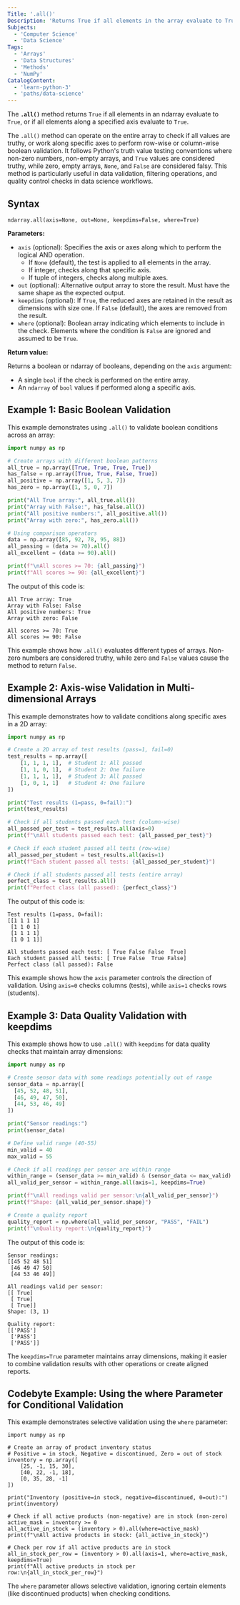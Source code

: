 ```yaml
---
Title: '.all()'
Description: 'Returns True if all elements in the array evaluate to True, or along a specified axis.'
Subjects:
  - 'Computer Science'
  - 'Data Science'
Tags:
  - 'Arrays'
  - 'Data Structures'
  - 'Methods'
  - 'NumPy'
CatalogContent:
  - 'learn-python-3'
  - 'paths/data-science'
---
```


The **`.all()`** method returns `True` if all elements in an ndarray evaluate to `True`, or if all elements along a specified axis evaluate to `True`.

The `.all()` method can operate on the entire array to check if all values are truthy, or work along specific axes to perform row-wise or column-wise boolean validation. It follows Python's truth value testing conventions where non-zero numbers, non-empty arrays, and `True` values are considered truthy, while zero, empty arrays, `None`, and `False` are considered falsy. This method is particularly useful in data validation, filtering operations, and quality control checks in data science workflows.

## Syntax

```pseudo
ndarray.all(axis=None, out=None, keepdims=False, where=True)
```

**Parameters:**

- `axis` (optional): Specifies the axis or axes along which to perform the logical AND operation.
  - If `None` (default), the test is applied to all elements in the array.
  - If integer, checks along that specific axis.
  - If tuple of integers, checks along multiple axes.
- `out` (optional): Alternative output array to store the result. Must have the same shape as the expected output.
- `keepdims` (optional): If `True`, the reduced axes are retained in the result as dimensions with size one. If `False` (default), the axes are removed from the result.
- `where` (optional): Boolean array indicating which elements to include in the check. Elements where the condition is `False` are ignored and assumed to be `True`.

**Return value:**

Returns a boolean or ndarray of booleans, depending on the `axis` argument:

- A single `bool` if the check is performed on the entire array.
- An `ndarray` of `bool` values if performed along a specific axis.

## Example 1: Basic Boolean Validation

This example demonstrates using `.all()` to validate boolean conditions across an array:

```py
import numpy as np

# Create arrays with different boolean patterns
all_true = np.array([True, True, True, True])
has_false = np.array([True, True, False, True])
all_positive = np.array([1, 5, 3, 7])
has_zero = np.array([1, 5, 0, 7])

print("All True array:", all_true.all())
print("Array with False:", has_false.all())
print("All positive numbers:", all_positive.all())
print("Array with zero:", has_zero.all())

# Using comparison operators
data = np.array([85, 92, 78, 95, 88])
all_passing = (data >= 70).all()
all_excellent = (data >= 90).all()

print(f"\nAll scores >= 70: {all_passing}")
print(f"All scores >= 90: {all_excellent}")
```

The output of this code is:

```shell
All True array: True
Array with False: False
All positive numbers: True
Array with zero: False

All scores >= 70: True
All scores >= 90: False
```

This example shows how `.all()` evaluates different types of arrays. Non-zero numbers are considered truthy, while zero and `False` values cause the method to return `False`.

## Example 2: Axis-wise Validation in Multi-dimensional Arrays

This example demonstrates how to validate conditions along specific axes in a 2D array:

```py
import numpy as np

# Create a 2D array of test results (pass=1, fail=0)
test_results = np.array([
    [1, 1, 1, 1],  # Student 1: All passed
    [1, 1, 0, 1],  # Student 2: One failure
    [1, 1, 1, 1],  # Student 3: All passed
    [1, 0, 1, 1]   # Student 4: One failure
])

print("Test results (1=pass, 0=fail):")
print(test_results)

# Check if all students passed each test (column-wise)
all_passed_per_test = test_results.all(axis=0)
print(f"\nAll students passed each test: {all_passed_per_test}")

# Check if each student passed all tests (row-wise)
all_passed_per_student = test_results.all(axis=1)
print(f"Each student passed all tests: {all_passed_per_student}")

# Check if all students passed all tests (entire array)
perfect_class = test_results.all()
print(f"Perfect class (all passed): {perfect_class}")
```

The output of this code is:

```shell
Test results (1=pass, 0=fail):
[[1 1 1 1]
 [1 1 0 1]
 [1 1 1 1]
 [1 0 1 1]]

All students passed each test: [ True False False  True]
Each student passed all tests: [ True False  True False]
Perfect class (all passed): False
```

This example shows how the `axis` parameter controls the direction of validation. Using `axis=0` checks columns (tests), while `axis=1` checks rows (students).

## Example 3: Data Quality Validation with keepdims

This example shows how to use `.all()` with `keepdims` for data quality checks that maintain array dimensions:

```py
import numpy as np

# Create sensor data with some readings potentially out of range
sensor_data = np.array([
  [45, 52, 48, 51],
  [46, 49, 47, 50],
  [44, 53, 46, 49]
])

print("Sensor readings:")
print(sensor_data)

# Define valid range (40-55)
min_valid = 40
max_valid = 55

# Check if all readings per sensor are within range
within_range = (sensor_data >= min_valid) & (sensor_data <= max_valid)
all_valid_per_sensor = within_range.all(axis=1, keepdims=True)

print(f"\nAll readings valid per sensor:\n{all_valid_per_sensor}")
print(f"Shape: {all_valid_per_sensor.shape}")

# Create a quality report
quality_report = np.where(all_valid_per_sensor, "PASS", "FAIL")
print(f"\nQuality report:\n{quality_report}")
```

The output of this code is:

```shell
Sensor readings:
[[45 52 48 51]
 [46 49 47 50]
 [44 53 46 49]]

All readings valid per sensor:
[[ True]
 [ True]
 [ True]]
Shape: (3, 1)

Quality report:
[['PASS']
 ['PASS']
 ['PASS']]
```

The `keepdims=True` parameter maintains array dimensions, making it easier to combine validation results with other operations or create aligned reports.

## Codebyte Example: Using the where Parameter for Conditional Validation

This example demonstrates selective validation using the `where` parameter:

```codebyte/python
import numpy as np

# Create an array of product inventory status
# Positive = in stock, Negative = discontinued, Zero = out of stock
inventory = np.array([
    [25, -1, 15, 30],
    [40, 22, -1, 18],
    [0, 35, 28, -1]
])

print("Inventory (positive=in stock, negative=discontinued, 0=out):")
print(inventory)

# Check if all active products (non-negative) are in stock (non-zero)
active_mask = inventory >= 0
all_active_in_stock = (inventory > 0).all(where=active_mask)
print(f"\nAll active products in stock: {all_active_in_stock}")

# Check per row if all active products are in stock
all_in_stock_per_row = (inventory > 0).all(axis=1, where=active_mask, keepdims=True)
print(f"All active products in stock per row:\n{all_in_stock_per_row}")
```

The `where` parameter allows selective validation, ignoring certain elements (like discontinued products) when checking conditions.
